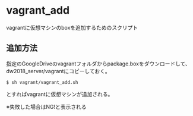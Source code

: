 # vagrant_add
vagrantに仮想マシンのboxを追加するためのスクリプト

## 追加方法
指定のGoogleDriveのvagrantフォルダからpackage.boxをダウンロードして、dw2018_server/vagrantにコピーしておく。

    $ sh vagrant/vagrant_add.sh

とすればvagrantに仮想マシンが追加される。

※失敗した場合はNG!と表示される
